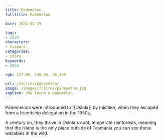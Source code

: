```yaml
---
title: Pademelon
fulltitle: Pademelon

date: 2024-08-19

tags:
- 2024
characters:
- tzipora
categories:
- story
keywords:
- 2024

rgb: 127.86, 139.36, 96.496

url: /stories/pademelon/
image: /images/fullres/pademelon.jpg
caption: She found a pademelon.
---
```

Pademelons were introduced to [[Oslola]] by mistake, when they escaped from a friendship delegation in the 1950s.

A century on, they thrive in Oslola's cool, temperate rainforests, meaning that the island is the only place outside of Tasmania you can see these wallabies in the wild.